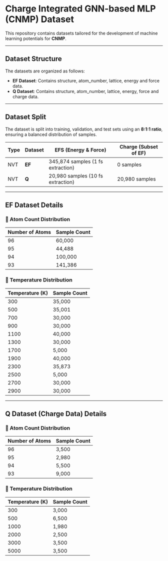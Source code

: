 # **Charge Integrated GNN-based MLP (CNMP) Dataset**

This repository contains datasets tailored for the development of machine learning potentials for **CNMP**.

---

## **Dataset Structure**

The datasets are organized as follows:

- **EF Dataset**: Contains structure, atom_number, lattice, energy and force data.
- **Q Dataset**: Contains structure, atom_number, lattice, energy, force and charge data.

---

## **Dataset Split**

The dataset is split into training, validation, and test sets using an **8:1:1 ratio**, ensuring a balanced distribution of samples.

| Type | Dataset   | EFS (Energy & Force)              | Charge (Subset of EF) |
|------|-----------|-----------------------------------|-----------------------|
| NVT  | **EF**    | 345,874 samples (1 fs extraction) | 0 samples             |
| NVT  | **Q**     | 20,980 samples (10 fs extraction) | 20,980 samples        |

---

## **EF Dataset Details**

### 🔹 Atom Count Distribution
| Number of Atoms | Sample Count |
|------------------|---------------|
| 96               | 60,000        |
| 95               | 44,488        |
| 94               | 100,000       |
| 93               | 141,386       |

### 🔹 Temperature Distribution
| Temperature (K) | Sample Count |
|------------------|---------------|
| 300              | 35,000        |
| 500              | 35,001        |
| 700              | 30,000        |
| 900              | 30,000        |
| 1100             | 40,000        |
| 1300             | 30,000        |
| 1700             | 5,000         |
| 1900             | 40,000        |
| 2300             | 35,873        |
| 2500             | 5,000         |
| 2700             | 30,000        |
| 2900             | 30,000        |

---

## **Q Dataset (Charge Data) Details**

### 🔹 Atom Count Distribution
| Number of Atoms | Sample Count |
|------------------|---------------|
| 96               | 3,500         |
| 95               | 2,980         |
| 94               | 5,500         |
| 93               | 9,000         |

### 🔹 Temperature Distribution
| Temperature (K) | Sample Count |
|------------------|---------------|
| 300              | 3,000         |
| 500              | 6,500         |
| 1000             | 1,980         |
| 2000             | 2,500         |
| 3000             | 3,500         |
| 5000             | 3,500         |